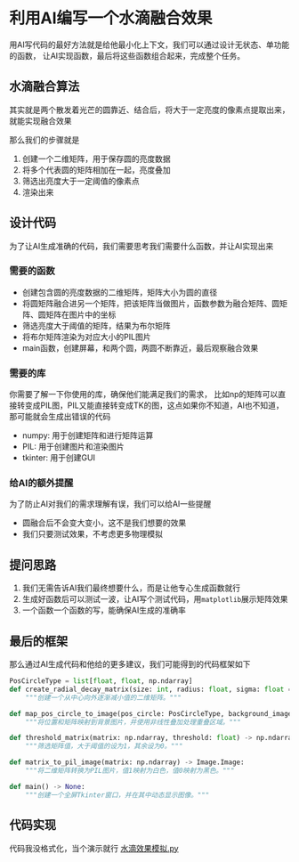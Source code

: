 # 利用AI编写一个水滴融合效果
用AI写代码的最好方法就是给他最小化上下文，我们可以通过设计无状态、单功能的函数，
让AI实现函数，最后将这些函数组合起来，完成整个任务。

## 水滴融合算法
其实就是两个散发着光芒的圆靠近、结合后，将大于一定亮度的像素点提取出来，就能实现融合效果  

那么我们的步骤就是
1. 创建一个二维矩阵，用于保存圆的亮度数据
2. 将多个代表圆的矩阵相加在一起，亮度叠加
3. 筛选出亮度大于一定阈值的像素点
4. 渲染出来

## 设计代码
为了让AI生成准确的代码，我们需要思考我们需要什么函数，并让AI实现出来

### 需要的函数
- 创建包含圆的亮度数据的二维矩阵，矩阵大小为圆的直径
- 将圆矩阵融合进另一个矩阵，把该矩阵当做图片，函数参数为融合矩阵、圆矩阵、圆矩阵在图片中的坐标
- 筛选亮度大于阈值的矩阵，结果为布尔矩阵
- 将布尔矩阵渲染为对应大小的PIL图片
- main函数，创建屏幕，和两个圆，两圆不断靠近，最后观察融合效果

### 需要的库
你需要了解一下你使用的库，确保他们能满足我们的需求，
比如np的矩阵可以直接转变成PIL图，PIL又能直接转变成TK的图，这点如果你不知道，AI也不知道，那可能就会生成出错误的代码

- numpy: 用于创建矩阵和进行矩阵运算
- PIL: 用于创建图片和渲染图片
- tkinter: 用于创建GUI

### 给AI的额外提醒
为了防止AI对我们的需求理解有误，我们可以给AI一些提醒

- 圆融合后不会变大变小，这不是我们想要的效果
- 我们只要测试效果，不考虑更多物理模拟

## 提问思路
1. 我们无需告诉AI我们最终想要什么，而是让他专心生成函数就行
2. 生成好函数后可以测试一波，让AI写个测试代码，用`matplotlib`展示矩阵效果
3. 一个函数一个函数的写，能确保AI生成的准确率



## 最后的框架
那么通过AI生成代码和他给的更多建议，我们可能得到的代码框架如下
```python
PosCircleType = list[float, float, np.ndarray]
def create_radial_decay_matrix(size: int, radius: float, sigma: float = None) -> np.ndarray:
    """创建一个从中心向外逐渐减小值的二维矩阵。"""

def map_pos_circle_to_image(pos_circle: PosCircleType, background_image: np.ndarray) -> np.ndarray:
    """将位置和矩阵映射到背景图片，并使用非线性叠加处理重叠区域。"""

def threshold_matrix(matrix: np.ndarray, threshold: float) -> np.ndarray:
    """筛选矩阵值，大于阈值的设为1，其余设为0。"""

def matrix_to_pil_image(matrix: np.ndarray) -> Image.Image:
    """将二维矩阵转换为PIL图片，值1映射为白色，值0映射为黑色。"""

def main() -> None:
    """创建一个全屏Tkinter窗口，并在其中动态显示图像。"""
```

## 代码实现
代码我没格式化，当个演示就行
[水滴效果模拟.py](../projects/水滴效果模拟.py)  
